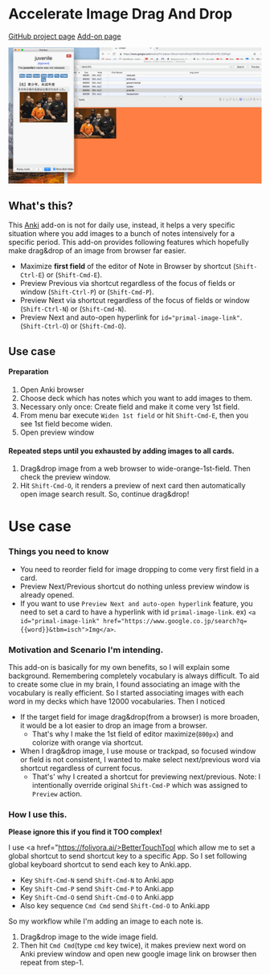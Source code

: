 # Accelerate Image Drag And Drop

<a href="https://github.com/t9md/anki-accelerate-image-drag-and-drop">GitHub project page</a>
<a href="https://ankiweb.net/shared/info/283563795">Add-on page</a>

<img src="https://raw.githubusercontent.com/t9md/anki-accelerate-image-drag-and-drop/master/imgs/accelerate-image-drag-and-drop.gif" alt="accelerate-image-drag-and-drop">

## What's this?

This <a href="https://apps.ankiweb.net/">Anki</a> add-on is not for daily use, instead, it helps a very specific situation where you add images to a bunch of notes intensively for a specific period.
This add-on provides following features which hopefully make drag&drop of an image from browser far easier.

- Maximize **first field** of the editor of Note in Browser by shortcut (`Shift-Ctrl-E`) or (`Shift-Cmd-E`).
- Preview Previous via shortcut regardless of the focus of fields or window (`Shift-Ctrl-P`) or (`Shift-Cmd-P`).
- Preview Next via shortcut regardless of the focus of fields or window (`Shift-Ctrl-N`) or (`Shift-Cmd-N`).
- Preview Next and auto-open hyperlink for `id="primal-image-link"`. (`Shift-Ctrl-O`) or (`Shift-Cmd-O`).

## Use case

#### Preparation

1. Open Anki browser
2. Choose deck which has notes which you want to add images to them.
3. Necessary only once: Create field and make it come very 1st field.
4. From menu bar execute `Widen 1st field` or hit `Shift-Cmd-E`, then you see 1st field become widen.
5. Open preview window

#### Repeated steps until you exhausted by adding images to all cards.

1. Drag&drop image from a web browser to wide-orange-1st-field. Then check the preview window.
2. Hit `Shift-Cmd-O`, it renders a preview of next card then automatically open image search result. So, continue drag&drop!

# Use case

### Things you need to know

- You need to reorder field for image dropping to come very first field in a card.
- Preview Next/Previous shortcut do nothing unless preview window is already opened.
- If you want to use `Preview Next and auto-open hyperlink` feature, you need to set a card to have a hyperlink with id `primal-image-link`. ex) `<a id="primal-image-link" href="https://www.google.co.jp/search?q={{word}}&tbm=isch">Img</a>`.

### Motivation and Scenario I'm intending.

This add-on is basically for my own benefits, so I will explain some background.
Remembering completely vocabulary is always difficult.
To aid to create some clue in my brain, I found associating an image with the vocabulary is really efficient.
So I started associating images with each word in my decks which have 12000 vocabularies.
Then I noticed

- If the target field for image drag&drop(from a browser) is more broaden, it would be a lot easier to drop an image from a browser.
  - That's why I make the 1st field of editor maximize(`800px`) and colorize with orange via shortcut.
- When I drag&drop image, I use mouse or trackpad, so focused window or field is not consistent, I wanted to make select next/previous word via shortcut regardless of current focus.
  - That's' why I created a shortcut for previewing next/previous. Note: I intentionally override original `Shift-Cmd-P` which was assigned to `Preview` action.

### How I use this.

**Please ignore this if you find it TOO complex!**

I use <a href="https://folivora.ai/>BetterTouchTool</a> which allow me to set a global shortcut to send shortcut key to a specific App.
So I set following global keyboard shortcut to send each key to Anki.app.

- Key `Shift-Cmd-N` send `Shift-Cmd-N` to Anki.app
- Key `Shift-Cmd-P` send `Shift-Cmd-P` to Anki.app
- Key `Shift-Cmd-O` send `Shift-Cmd-O` to Anki.app
- Also key sequence `Cmd Cmd` send `Shift-Cmd-O` to Anki.app

So my workflow while I'm adding an image to each note is.

1. Drag&drop image to the wide image field.
2. Then hit `Cmd Cmd`(type `cmd` key twice), it makes preview next word on Anki preview window and open new google image link on browser then repeat from step-1.

